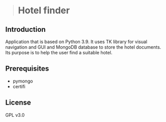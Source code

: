 > # Hotel finder

## Introduction

Application that is based on Python 3.9. It uses TK library for visual navigation and GUI and MongoDB database to store the hotel documents.
Its purpose is to help the user find a suitable hotel.

## Prerequisites

- pymongo
- certifi

## License 

GPL v3.0